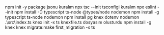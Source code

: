 npm init -y     package jsonu kuralım
npx tsc --init   tsconfigi kuralım 
npx eslint --init 
npm install -D typescript ts-node @types/node nodemon 
npm install -g typescript ts-node  nodemon 
npm install pg knex dotenv 
nodemon .\src\index.ts
knex init -x ts  knexfile.ts dosyasını olusturdu 
npm install -g knex 
knex migrate:make  first_migration -x ts 
